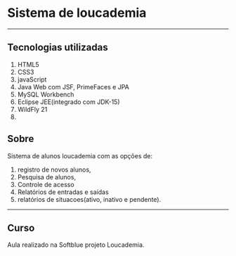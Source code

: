 # Sistema de loucademia
___

## Tecnologias utilizadas
   1. HTML5
   2. CSS3
   3. javaScript
   4. Java Web com JSF, PrimeFaces e JPA
   5. MySQL Workbench
   6. Eclipse JEE(integrado com JDK-15)
   7. WildFly 21
   8. 
## Sobre
   Sistema de alunos loucademia com as opções de:
  1) registro de novos alunos, 
  2) Pesquisa de alunos,
  3) Controle de acesso
  4) Relatórios de entradas e saídas 
  5) relatórios de situacoes(ativo, inativo e pendente).

___
## Curso
  Aula realizado na Softblue projeto Loucademia.
   
